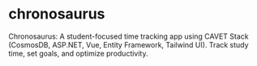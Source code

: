 # chronosaurus
 Chronosaurus: A student-focused time tracking app using CAVET Stack (CosmosDB, ASP.NET, Vue, Entity Framework, Tailwind UI). Track study time, set goals, and optimize productivity.
